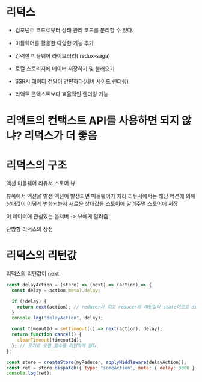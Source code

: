 # 리덕스

- 컴포넌트 코드로부터 상태 관리 코드를 분리할 수 있다.
- 미들웨어를 활용한 다양한 기능 추가
- 강력한 미들웨어 라이브러리( redux-saga)
- 로컬 스토리지에 데이터 저장하기 및 불러오기

- SSR시 데이터 전달이 간편하다(서버 사이드 렌더링)
- 리액트 콘텍스트보다 효율적인 렌더링 가능

# 리액트의 컨택스트 API를 사용하면 되지 않냐? 리덕스가 더 좋음

# 리덕스의 구조

액션 미들웨어 리듀서 스토어 뷰

뷰쪽에서 액션을 발생
액션이 발생되면 미들웨어가 처리
리듀서에서는 해당 액션에 의해 상태값이 어떻게 변화되는지 새로운 상태값을 스토어에 알려주면 스토어에 저장

이 데이터에 관심있는 옵저버 -> 뷰에게 알려줌

단방향 리덕스의 장점

# 리덕스의 리턴값

리덕스의 리턴값이 next

```js
const delayAction = (store) => (next) => (action) => {
  const delay = action.meta?.delay;

  if (!delay) {
    return next(action); // reducer가 되고 reducer의 리턴값이 state이므로 dispatch의 값이 state가 된다.
  }
  console.log("delayAction", delay);

  const timeoutId = setTimeout(() => next(action), delay);
  return function cancel() {
    clearTimeout(timeoutId);
  }; // 요기로 오면 함수를 리턴하게 된다.
};

const store = createStore(myReducer, applyMiddleware(delayAction));
const ret = store.dispatch({ type: "someAction", meta: { delay: 3000 } });
console.log(ret);
```
